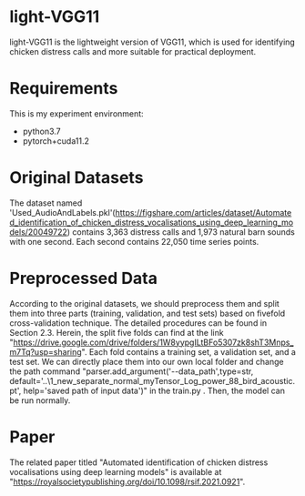 # light-VGG11
light-VGG11 is the lightweight version of VGG11, which is used for identifying chicken distress calls and more suitable for practical deployment.

# Requirements
This is my experiment environment:
- python3.7
- pytorch+cuda11.2

# Original Datasets
The dataset named 'Used_AudioAndLabels.pkl'(https://figshare.com/articles/dataset/Automated_identification_of_chicken_distress_vocalisations_using_deep_learning_models/20049722) contains 3,363 distress calls and 1,973 natural barn sounds with one second. Each second contains 22,050 time series points.

# Preprocessed Data
According to the original datasets, we should preprocess them and split them into three parts (training, validation, and test sets) based on fivefold cross-validation technique. The detailed procedures can be found in Section 2.3. Herein, the split five folds can find at the link "https://drive.google.com/drive/folders/1W8yypgILtBFo5307zk8shT3Mnps_m7Tq?usp=sharing". Each fold contains a training set, a validation set, and a test set. We can directly place them into our own local folder and change the path command "parser.add_argument('--data_path',type=str, default='..\\1_new_separate_normal_myTensor_Log_power_88_bird_acoustic.pt', help='saved path of input data')" in the train.py . Then, the model can be run normally.

# Paper
The related paper titled "Automated identification of chicken distress vocalisations using deep learning models" is available at "https://royalsocietypublishing.org/doi/10.1098/rsif.2021.0921".
